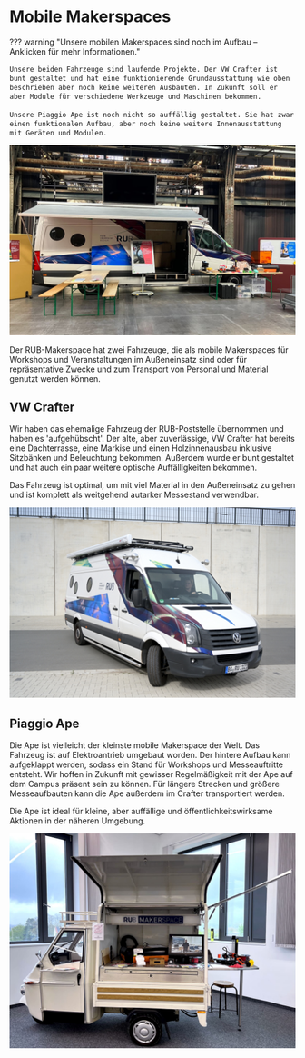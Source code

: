 # Mobile Makerspaces

??? warning "Unsere mobilen Makerspaces sind noch im Aufbau – Anklicken für mehr Informationen."

    Unsere beiden Fahrzeuge sind laufende Projekte. Der VW Crafter ist bunt gestaltet und hat eine funktionierende Grundausstattung wie oben beschrieben aber noch keine weiteren Ausbauten. In Zukunft soll er aber Module für verschiedene Werkzeuge und Maschinen bekommen.  
      
    Unsere Piaggio Ape ist noch nicht so auffällig gestaltet. Sie hat zwar einen funktionalen Aufbau, aber noch keine weitere Innenausstattung mit Geräten und Modulen. 

![Ein Foto des VW Crafter auf einer Messe. Auf dem Dach ist ein Fernseher aufgebaut. @RUB-Makerspace: MM (CC BY-SA 4.0).](medien/RUB-Makerspace_MM_CC-BY-SA-40.jpg)

Der RUB-Makerspace hat zwei Fahrzeuge, die als mobile Makerspaces für Workshops und Veranstaltungen im Außeneinsatz sind oder für repräsentative Zwecke und zum Transport von Personal und Material genutzt werden können.

## VW Crafter 

Wir haben das ehemalige Fahrzeug der RUB-Poststelle übernommen und haben es 'aufgehübscht'. Der alte, aber zuverlässige, VW Crafter hat bereits eine Dachterrasse, eine Markise und einen Holzinnenausbau inklusive Sitzbänken und Beleuchtung bekommen. Außerdem wurde er bunt gestaltet und hat auch ein paar weitere optische Auffälligkeiten bekommen.  
  
Das Fahrzeug ist optimal, um mit viel Material in den Außeneinsatz zu gehen und ist komplett als weitgehend autarker Messestand verwendbar.

![Der VW Crafter parkt aus, um sich auf den Weg zu machen. @RUB-Makerspace: Crafter (CC BY-SA 4.0).](medien/RUB-Makerspace_Crafter_CC-BY-SA-40.jpg)


## Piaggio Ape 

Die Ape ist vielleicht der kleinste mobile Makerspace der Welt. Das Fahrzeug ist auf Elektroantrieb umgebaut worden. Der hintere Aufbau kann aufgeklappt werden, sodass ein Stand für Workshops und Messeauftritte entsteht. Wir hoffen in Zukunft mit gewisser Regelmäßigkeit mit der Ape auf dem Campus präsent sein zu können. Für längere Strecken und größere Messeaufbauten kann die Ape außerdem im Crafter transportiert werden.  
  
Die Ape ist ideal für kleine, aber auffällige und öffentlichkeitswirksame Aktionen in der näheren Umgebung.

![Die Ape. @RUB-Makerspace: Ape (CC BY-SA 4.0)](medien/RUB-Makerspace_Ape_CC-BY-SA-40.jpg)   
